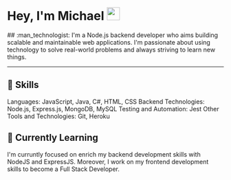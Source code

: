 <h1>
  Hey, I'm Michael
  <img src="https://media.giphy.com/media/hvRJCLFzcasrR4ia7z/giphy.gif" width="30px" style="text-align: center"/>
</h1>
## :man_technologist: I'm a Node.js backend developer who aims building scalable and maintainable web applications. I'm passionate about using technology to solve real-world problems and always striving to learn new things.

---

## 🚀 Skills

Languages: JavaScript, Java, C#, HTML, CSS
Backend Technologies: Node.js, Express.js, MongoDB, MySQL
Testing and Automation: Jest
Other Tools and Technologies: Git, Heroku


## 🌱 Currently Learning

I'm curruntly focused on enrich my backend development skills with NodeJS and ExpressJS. Moreover, I work on my frontend development skills to become a Full Stack Developer. 
